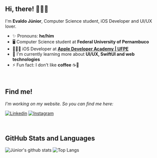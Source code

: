 ## Hi, there! 🤙👋🌈

I'm  **Evaldo Júnior**, Computer Science student, iOS Developer and UI/UX lover.

- ✨ Pronouns: **he/him**
- 🖥 Computer Science student at **Federal University of Pernambuco** 
- 🧑🏻‍💻 iOS Developer at [**Apple Developer Academy | UFPE**](https://www.developeracademy.cin.ufpe.br)
- 🧠 I'm currently learning more about **UI/UX, SwiftUI and web technologies**
- ⚡ Fun fact: I don't like **coffee** ☕️🤪

<br />

## Find me!
<i> I'm working on my website. So you can find me here: </i>

[![Linkedin](https://img.shields.io/badge/Evaldo%20Júnior-232323?style=for-the-badge&logo=linkedin&logoColor=F5F5F5)](https://www.linkedin.com/in/evalldojunior/)
[![Instagram](https://img.shields.io/badge/@evalldojunior-232323?style=for-the-badge&logo=instagram&logoColor=F5F5F5)](https://www.instagram.com/evalldojunior/)

<br />

## GitHub Stats and Languages

![Júnior's github stats](https://github-readme-stats.vercel.app/api?username=evalldojunior&count_private=true&show_icons=true&hide=stars&theme=graywhite) ![Top Langs](https://github-readme-stats.vercel.app/api/top-langs/?username=evalldojunior&layout=compact&theme=graywhite)

